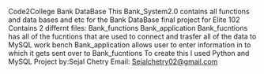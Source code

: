 Code2College Bank DataBase 
This Bank_System2.0 contains all functions and data bases and etc for the Bank DataBase final project for Elite 102
Contains 2 differnt files:
   Bank_functions
   Bank_application
Bank_fucntions has all of the fucntions that are used to connect and trasfer all of the data to MySQL work bench
Bank_application allows user to enter information in to which it gets sent over to Bank_fucntions
To create this I used Python and MySQL
Project by:Sejal Chetry
Email: Sejalchetry02@gmail.com 

